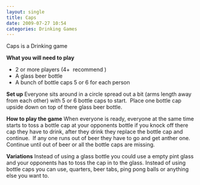 ```yaml
---
layout: single
title: Caps
date: 2009-07-27 10:54
categories: Drinking Games
---
```

Caps is a Drinking game

<strong>What you will need to play</strong>
<ul>
	<li>2 or more players (4+  recommend )</li>
	<li>A glass beer bottle</li>
	<li>A bunch of bottle caps 5 or 6 for each person</li>
</ul>
<strong>Set up</strong>
Everyone sits around in a circle spread out a bit (arms length away from each other) with 5 or 6 bottle caps to start.  Place one bottle cap upside down on top of there glass beer bottle.

<strong>How to play the game</strong>
When everyone is ready, everyone at the same time starts to toss a bottle cap at your opponents bottle if you knock off there cap they have to drink, after they drink they replace the bottle cap and continue.  If any one runs out of beer they have to go and get anther one. Continue until out of beer or all the bottle caps are missing.

<strong>Variations</strong>
Instead of using a glass bottle you could use a empty pint glass and your opponents has to toss the cap in to the glass.
Instead of using bottle caps you can use, quarters, beer tabs, ping pong balls or anything else you want to.
